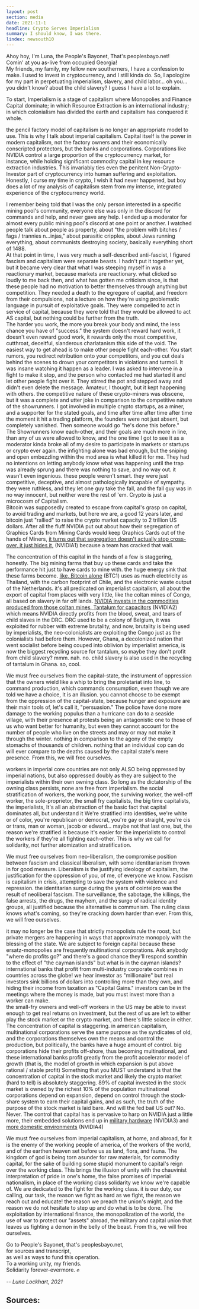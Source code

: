 ```yaml
---
layout: post
section: media
date: 2021-11-1
headline: Crypto Serves Imperialism
summary: I should know, I was there.
lindex: newsouth10
---
```

Ahoy hoy, I'm Luna, the People's Bayonet, That's peoplesbayo.net!  
Comin' at you as-live from occupied Georgia!  
My friends, my family, my fellow new southerners, I have a confession to make. I used to invest in cryptocurrency, and I still kinda do. So, I apologize for my part in perpetuating imperialism, slavery, and child labor... oh you... you didn't know? about the child slavery? I guess I have a lot to explain.

To start, Imperialism is a stage of capitalism where Monopolies and Finance Capital dominate; in which Resource Extraction is an international industry; in which colonialism has divided the earth and capitalism has conquered it whole.

the pencil factory model of capitalism is no longer an appropriate model to use. This is why I talk about imperial capitalism. Capital itself is the power in modern capitalism, not the factory owners and their economically conscripted protectors, but the banks and corporations.
Corporations like NVIDIA control a large proportion of the cryptocurrency market, for instance, while holding significant commodity capital in key resource extraction industries.
This invariably ties even the penitent Non-Crypto-Investor part of cryptocurrency into human suffering and exploitation.
Honestly, I curse my time in crypto, I wish it had never happened, but boy does a lot of my analysis of capitalism stem from my intense, integrated experience of the cryptocurrency world.

I remember being told that I was the only person interested in a specific mining pool's community, everyone else was only in the discord for commands and help, and never gave any help. I ended up a moderator for almost every public mining pool's discord at one point or another. I watched people talk about people as property, about "the problem with bitches / fags / trannies n...injas," about parasitic cripples, about Jews running everything, about communists destroying society, basically everything short of 1488.  
At that point in time, I was very much a self-described anti-fascist, I figured fascism and capitalism were separate beasts. I hadn't put it together yet, but it became very clear that what I was steeping myself in was a reactionary market, because markets are reactionary. what clicked so loudly to me back then, and what has gotten me criticism since, is that these people had no motivation to better themselves through anything but competition. They needed a death to the egregore of capital, and freedom from their compulsions, not a lecture on how they're using problematic language in pursuit of exploitative goals. They were compelled to act in service of capital, because they were told that they would be allowed to act AS capital, but nothing could be further from the truth.  
The harder you work, the more you break your body and mind, the less chance you have of "success." the system doesn't reward hard work, it doesn't even reward good work, it rewards only the most competitive, cutthroat, deceitful, slanderous charlatanism this side of the void. The easiest way to get ahead is to make other people fight each-other. You start rumors, you redirect retribution onto your competitors, and you cut deals behind the scenes to drown your competitors in violations and turmoil.
It was insane watching it happen as a leader.
I was asked to intervene in a fight to make it stop, and the person who contacted me had started it and let other people fight over it. They stirred the pot and stepped away and didn't even delete the message. Amateur, I thought, but it kept happening with others. the competitive nature of these crypto-miners was obscene, but it was a complete and utter joke in comparison to the competitive nature of the showrunners. I got involved in multiple crypto startups, as a miner, and a supporter for the stated goals, and time after time after time after time the moment it hit a trading platform, the founders were not just absent, but completely vanished. Then someone would go "he's done this before."  
The Showrunners know each-other, and their goals are much more in line, than any of us were allowed to know, and the one time I got to see it as a moderator kinda broke all of my desire to participate in markets or startups or crypto ever again. the infighting alone was bad enough, but the sniping and open embezzling within the mod area is what killed it for me. They had no intentions on letting anybody know what was happening until the trap was already sprung and there was nothing to save, and no way out. it wasn't even ingenious. these people weren't smart. they were just competitive, deceptive, and almost pathologically incapable of sympathy. they were ruthless, and they let one guy take the fall, and the fall guy was in no way innocent, but neither were the rest of 'em. Crypto is just a microcosm of Capitalism.  
Bitcoin was supposedly created to escape from capital's grasp on capital, to avoid trading and markets, but here we are, a good 12 years later, and bitcoin just "rallied" to raise the crypto market capacity to 2 trillion US dollars.
After all the fluff NVIDIA put out about how their segregation of Graphics Cards from Mining Cards would keep Graphics Cards out of the hands of Miners, [it turns out that segregation doesn't actually stop cross-over, it just hides it,][NVIDIA1] (NVIDIA1) because a team has cracked that wall.

The concentration of this capital in the hands of a few is staggering, honestly. The big mining farms that buy up these cards and take the performance hit just to have cards to mine with. the huge energy sink that these farms become. [like, Bitcoin alone][BTC1] (BTC1) uses as much electricity as Thailand, with the carbon footprint of Chile, and the electronic waste output of the Netherlands. it's all predicated on imperialist capitalism, all about the export of capital from places with very little, like the coltan mines of Congo, all based on slavery in far off lands.
[NVIDIA invests in the commodities produced from those coltan mines, Tantalum for capacitors][NVIDIA2] (NVIDIA2) which means NVIDIA directly profits from the blood, sweat, and tears of child slaves in the DRC.
DRC used to be a colony of Belgium, it was exploited for rubber with extreme brutality, and now, brutality is being used by imperialists, the neo-colonialists are exploiting the Congo just as the colonialists had before them.
However, Ghana, a decolonized nation that went socialist before being couped into oblivion by imperialist america, is now the biggest recycling source for tantalum, so maybe they don't profit from child slavery? mmm. nah. no. child slavery is also used in the recycling of tantalum in Ghana. so, cool.

We must free ourselves from the capital-state, the instrument of oppression that the owners wield like a whip to bring the proletariat into line, to command production, which commands consumption, even though we are told we have a choice, It is an illusion. you cannot choose to be exempt from the oppression of the capital-state, because hunger and exposure are their main tools of, let's call it, "persuasion." The police have done more damage to the working populus than a hurricane can do to a seaside village, with their presence at protests being an antagonistic one to those of us who want better for humanity, but even they cannot account for the number of people who live on the streets and may or may not make it through the winter. nothing in comparison to the agony of the empty stomachs of thousands of children. nothing that an individual cop can do will ever compare to the deaths caused by the capital state's mere presence. From this, we will free ourselves.

workers in imperial core countries are not only ALSO being oppressed by imperial nations, but also oppressed doubly as they are subject to the imperialists within their own owning class.
So long as the dictatorship of the owning class persists, none are free from imperialism.
the social stratification of workers, the working poor, the surviving worker, the well-off worker, the sole-proprietor, the small fry capitalists, the big time capitalists, the imperialists, It's all an abstraction of the basic fact that capital dominates all, but understand it
We're stratified into identities, we're white or of color, you're republican or democrat, you're gay or straight, you're cis or trans, man or woman, jacob or edward... maybe not that last one, but, the reason we're stratified is because it's easier for the imperialists to control the workers if they're all fighting each-other. This is why we call for solidarity, not further atomization and stratification.

We must free ourselves from neo-liberalism, the compromise position between fascism and classical liberalism, with some identitarianism thrown in for good measure. Liberalism is the justifying ideology of capitalism, the justification for the oppression of you, of me, of everyone we know. Fascism is capitalism in crisis, attempting to save the system with violence and repression. the identitarian surge during the years of cointelpro was the result of neoliberal fascism. The surveillance, the sabotage, the killings, the false arrests, the drugs, the mayhem, and the surge of radical identity groups, all justified because the alternative is communism. The ruling class knows what's coming, so they're cracking down harder than ever. From this, we will free ourselves.

it may no longer be the case that strictly monopolists rule the roost, but private mergers are happening in ways that approximate monopoly with the blessing of the state.
We are subject to foreign capital because these ersatz-monopolies are frequently multinational corporations.
Ask anybody "where do profits go?" and there's a good chance they'll respond somthin to the effect of "the cayman islands" but what is in the cayman islands? international banks that profit from multi-industry corporate combines in countries across the globe!
we hear investor as "millionaire" but real investors sink billions of dollars into controlling more than they own, and hiding their income from taxation as "Capital Gains."
investors can be in the meetings where the money is made, but you must invest more than a worker can make.  
the small-fry owners and well-off workers in the US may be able to invest enough to get real returns on investment, but the rest of us are left to either play the stock market or the crypto market, and there's little solace in either. The concentration of capital is staggering.
in american capitalism, multinational corporations serve the same purpose as the syndicates of old, and the corporations themselves own the means and control the production, but politically, the banks have a huge amount of control.
big corporations hide their profits off-shore, thus becoming multinational, and these international banks profit greatly from the profit accelerator model of growth (that is, the model of growth in which expansion is put above rational / stable profit)
Something that you MUST understand is that the concentration of capital in the stock market and likely the crypto market (hard to tell) is absolutely staggering.
89% of capital invested in the stock market is owned by the richest 10% of the population
multinational corporations depend on expansion, depend on control through the stock-share system to earn their capital gains, and as such, the truth of the purpose of the stock market is laid bare.
And will the fed bail US out?
No.
Never.
The control that capital has is pervasive
to harp on NVIDIA just a little more, their embedded solutions end up in [military hardware][NVIDIA3] (NVIDIA3) and [more domestic environments][NVIDIA4] (NVIDIA4)

We must free ourselves from imperial capitalism, at home, and abroad, for it is the enemy of the working people of america, of the workers of the world, and of the earthen heaven set before us as land, flora, and fauna. The kingdom of god is being torn asunder for raw materials, for commodity capital, for the sake of building some stupid monument to capital's reign over the working class. This brings the illusion of unity with the chauvinist interpretation of pride in one's home, the false promises of imperial nationalism, in place of the working class solidarity we know we're capable of. We are dedicated to the fight for the working class. it is our duty, our calling, our task, the reason we fight as hard as we fight, the reason we reach out and educate! the reason we preach the union's might, and the reason we do not hesitate to step up and do what is to be done. The exploitation by international finance, the monopolization of the world, the use of war to protect our "assets" abroad, the military and capital union that leaves us fighting a demon in the belly of the beast. From this, we will free ourselves.

Go to People's Bayonet, that's peoplesbayo.net,  
for sources and transcript,  
as well as ways to fund this operation.  
To a working unity, my friends.  
Solidarity forever-evermore. ✊

*-- Luna Lockhart, 2021*

## Sources:

[BTC1]: https://digiconomist.net/bitcoin-energy-consumption

[NVIDIA1]: https://www.pcgamer.com/nvidias-mining-limiter-hacked-lhr-gpus-now-70-effective/

[NVIDIA2]: https://www.investors.com/news/nvidia-stock-wows-wall-street-esg-investing-fans-best-esg-stock/

[NVIDIA3]: https://militaryembedded.com/unmanned/isr/nvidia-hardware-partner-and-embedded-computing-supplier-connect-tech-acquired-by-heico

[NVIDIA4]: https://www.nvidia.com/en-us/industries/public-sector/
